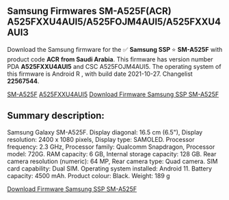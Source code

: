 <h2>Samsung Firmwares SM-A525F(ACR) A525FXXU4AUI5/A525FOJM4AUI5/A525FXXU4AUI3</h2>
Download the Samsung firmware for the ✅ <strong>Samsung SSP </strong> ⭐ <strong>SM-A525F</strong> with product code <strong>ACR</strong> <strong> from Saudi Arabia</strong>. This firmware has version number PDA <strong>A525FXXU4AUI5</strong> and CSC A525FOJM4AUI5. The operating system of this firmware is Android R , with build date 2021-10-27. Changelist <strong>22567544</strong>.


[SM-A525F](https://samfirm.shop/samsung/model/SM-A525F)
[A525FXXU4AUI5](https://samfirm.shop/samsung/pda/A525FXXU4AUI5)
[Download Firmware Samsung SSP SM-A525F](https://samfirm.shop/samsung/firmware/469291)
<h2>Summary description:</h2>
<p>Samsung Galaxy SM-A525F. Display diagonal: 16.5 cm (6.5"), Display resolution: 2400 x 1080 pixels, Display type: SAMOLED. Processor frequency: 2.3 GHz, Processor family: Qualcomm Snapdragon, Processor model: 720G. RAM capacity: 6 GB, Internal storage capacity: 128 GB. Rear camera resolution (numeric): 64 MP, Rear camera type: Quad camera. SIM card capability: Dual SIM. Operating system installed: Android 11. Battery capacity: 4500 mAh. Product colour: Black. Weight: 189 g</p>


[Download Firmware Samsung SSP SM-A525F](https://samfirm.shop/samsung/firmware/469291)
